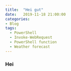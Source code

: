 ```yaml
---
title:  "Hei gut"
date:   2019-11-18 21:00:00
categories: 
- Blog
tags:
  - PowerShell
  - Invoke-WebRequest
  - PowerShell function
  - Weather forecast
---
```


### Hei



